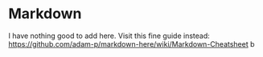 # Markdown

I have nothing good to add here. Visit this fine guide instead:<br>
https://github.com/adam-p/markdown-here/wiki/Markdown-Cheatsheet
b
